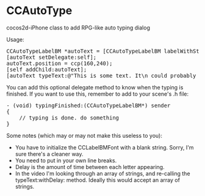 CCAutoType
==========

cocos2d-iPhone class to add RPG-like auto typing dialog

Usage:

<pre>
CCAutoTypeLabelBM *autoText = [CCAutoTypeLabelBM labelWithString:@"" fntFile:@"someFont.fnt"];
[autoText setDelegate:self];
autoText.position = ccp(160,240);
[self addChild:autoText];
[autoText typeText:@"This is some text. It\n could probably use\n line breaks." withDelay:0.1f];
</pre>

You can add this optional delegate method to know when the typing is finished. If you want to use this, remember to add <CCAutoTypeLabelBMDelegate> to your scene's .h file:

<pre>
- (void) typingFinished:(CCAutoTypeLabelBM*) sender
{
    // typing is done. do something
}
</pre>

Some notes (which may or may not make this useless to you):

- You have to initialize the CCLabelBMFont with a blank string. Sorry, I'm sure there's a cleaner way.
- You need to put in your own line breaks.
- Delay is the amount of time between each letter appearing.
- In the video I'm looking through an array of strings, and re-calling the typeText:withDelay: method. Ideally this would accept an array of strings.